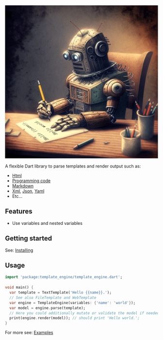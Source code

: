 
![](https://raw.githubusercontent.com/domain-centric/template_engine/main/doc/template/template_engine_with_text.png)

A flexible Dart library to parse templates and render output such as:
* [Html](https://en.wikipedia.org/wiki/HTML)
* [Programming code](https://en.wikipedia.org/wiki/Programming_language)
* [Markdown](https://en.wikipedia.org/wiki/Markdown)
* [Xml](https://en.wikipedia.org/wiki/XML), [Json](https://en.wikipedia.org/wiki/JSON), [Yaml](https://en.wikipedia.org/wiki/YAML)
* Etc...

## Features
- Use variables and nested variables

## Getting started

See: [Installing](https://pub.dev/packages/template_engine/install)

## Usage

```dart
import 'package:template_engine/template_engine.dart';

void main() {
  var template = TextTemplate('Hello {{name}}.');
  // See also FileTemplate and WebTemplate
  var engine = TemplateEngine(variables: {'name': 'world'});
  var model = engine.parse(template);
  // Here you could additionally mutate or validate the model if needed.
  print(engine.render(model)); // should print 'Hello world.';
}
```

For more see: [Examples](https://pub.dev/packages/template_engine/example)
